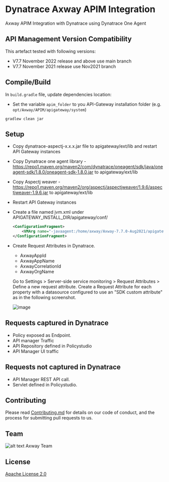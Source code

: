 # Dynatrace Axway APIM Integration 

Axway APIM Integration with Dynatrace using Dynatrace One Agent

## API Management Version Compatibility

This artefact tested with following versions:

- V7.7 November 2022 release and above use main branch
- V7.7 November 2021 release use Nov2021 branch


## Compile/Build

In `build.gradle` file, update dependencies location:

- Set the variable `apim_folder` to you API-Gateway installation folder (e.g. `opt/Axway/APIM/apigateway/system`)


```
gradlew clean jar
```

## Setup 

- Copy dynatrace-aspectj-x.x.x.jar file to  apigateway/ext/lib and restart API Gateway instances
- Copy Dynatrace one agent library - https://repo1.maven.org/maven2/com/dynatrace/oneagent/sdk/java/oneagent-sdk/1.8.0/oneagent-sdk-1.8.0.jar to  apigateway/ext/lib
- Copy Aspectj weaver - https://repo1.maven.org/maven2/org/aspectj/aspectjweaver/1.9.6/aspectjweaver-1.9.6.jar to  apigateway/ext/lib
- Restart API Gateway instances
- Create a file named jvm.xml under APIGATEWAY_INSTALL_DIR/apigateway/conf/
    ```xml
    <ConfigurationFragment>
        <VMArg name="-javaagent:/home/axway/Axway-7.7.0-Aug2021/apigateway/ext/lib/aspectjweaver-1.9.6.jar"/>
    </ConfigurationFragment>
    ```

- Create Request Attributes in Dynatrace.
    - AxwayAppId
    - AxwayAppName
    - AxwayCorrelationId
    - AxwayOrgName
     
     Go to Settings > Server-side service monitoring > Request Attributes > Define a new request attribute.  Create a Request Attribute for each property with a datasource configured to use an "SDK custom attribute" as in the following screenshot.
     
    ![image](https://user-images.githubusercontent.com/58127265/234663741-32b38f29-371a-4413-9c1a-5b81b6a56af8.png)
## Requests captured in Dynatrace
- Policy exposed as Endpoint. 
- API manager Traffic
- API Repository defined in Policystudio
- API Manager UI traffic

## Requests not captured in Dynatrace
- API Manager REST API call.
- Servlet defined in Policystudio. 


## Contributing

Please read [Contributing.md](https://github.com/Axway-API-Management-Plus/Common/blob/master/Contributing.md) for details on our code of conduct, and the process for submitting pull requests to us.

## Team

![alt text][Axwaylogo] Axway Team

[Axwaylogo]: https://github.com/Axway-API-Management/Common/blob/master/img/AxwayLogoSmall.png  "Axway logo"

## License
[Apache License 2.0](LICENSE)
